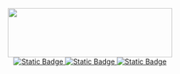 <div id="header" align="center">
  <img src="https://i.giphy.com/media/v1.Y2lkPTc5MGI3NjExamthcXRma2ZvanZhNThlcHRhbHFiYWZvdXZoMjVzNmU5ZGgwdTkzaiZlcD12MV9pbnRlcm5hbF9naWZfYnlfaWQmY3Q9Zw/DyNmUtSKQZ61i/giphy.gif" width="330px" height="100px"/>
</div>
<div id="socials" align="center">
    <a href="https://github.com/romyzanosit">
     <img alt="Static Badge" src="https://img.shields.io/badge/WebSite-black?style=for-the-badge&logo=github&logoColor=white&label=WebSite&labelColor=black">
  </a>
    <a href="https://t.me/romaperec">
    <img alt="Static Badge" src="https://img.shields.io/badge/Telegram-white?style=for-the-badge&logo=telegram&logoColor=white&logoSize=100&color=blue&link=https%3A%2F%2Ft.me%2Fromaperec">
  </a>
    <a href="https://www.youtube.com/@romazombik">
   <img alt="Static Badge" src="https://img.shields.io/badge/Youtube-black?style=for-the-badge&logo=youtube&logoColor=white&logoSize=100&color=red&link=https%3A%2F%2Fwww.youtube.com%2F%40romazombik">
  </a>
</div>

